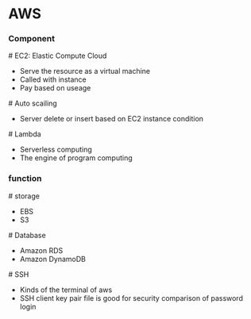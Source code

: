 # AWS

### Component

\# EC2: Elastic Compute Cloud

- Serve the resource as a virtual machine
- Called with instance
- Pay based on useage

\# Auto scailing

- Server delete or insert based on EC2 instance condition

\# Lambda

- Serverless computing
- The engine of program computing

### function

\# storage

- EBS
- S3

\# Database 

- Amazon RDS
- Amazon DynamoDB

\# SSH 

- Kinds of the terminal of aws
- SSH client key pair file is good for security comparison of password login
